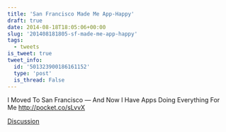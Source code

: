 ```yaml
---
title: 'San Francisco Made Me App-Happy'
draft: true
date: 2014-08-18T18:05:06+00:00
slug: '201408181805-sf-made-me-app-happy'
tags:
  - tweets
is_tweet: true
tweet_info:
  id: '501323900186161152'
  type: 'post'
  is_thread: False
---
```




I Moved To San Francisco — And Now I Have Apps Doing Everything For Me <http://pocket.co/sLvvX>

[Discussion](https://x.com/sytelus/status/501323900186161152)
